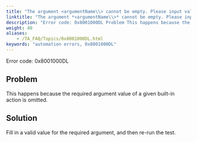 ```yaml
--- 
title: "The argument <argumentName\\> cannot be empty. Please input valid data."
linktitle: "The argument *<argumentName\\>* cannot be empty. Please input valid data."
description: "Error code: 0x8001000DL Problem This happens because the required argument value of a given built-in action is omitted. Solution Fill in a valid value for the required argument, and then re-run the ..."
weight: 40
aliases: 
    - /TA_FAQ/Topics/0x8001000DL.html
keywords: "automation errors, 0x8001000DL"
---
```


Error code: 0x8001000DL

## Problem

This happens because the required argument value of a given built-in action is omitted.

## Solution

Fill in a valid value for the required argument, and then re-run the test.




